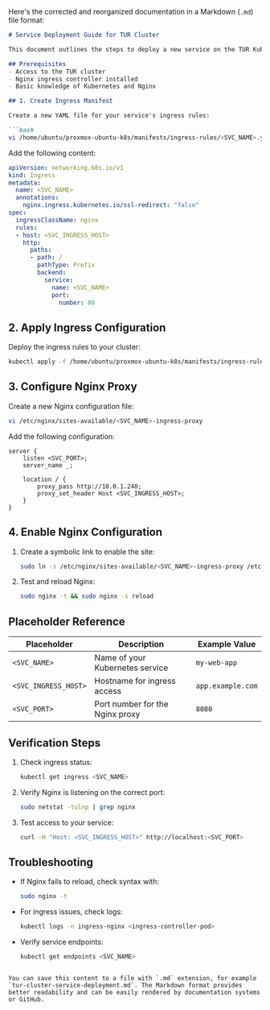 Here's the corrected and reorganized documentation in a Markdown (`.md`) file format:

```markdown
# Service Deployment Guide for TUR Cluster

This document outlines the steps to deploy a new service on the TUR Kubernetes cluster.

## Prerequisites
- Access to the TUR cluster
- Nginx ingress controller installed
- Basic knowledge of Kubernetes and Nginx

## 1. Create Ingress Manifest

Create a new YAML file for your service's ingress rules:

```bash
vi /home/ubuntu/proxmox-ubuntu-k8s/manifests/ingress-rules/<SVC_NAME>.yaml
```

Add the following content:

```yaml
apiVersion: networking.k8s.io/v1
kind: Ingress
metadata:
  name: <SVC_NAME>
  annotations:
    nginx.ingress.kubernetes.io/ssl-redirect: "false"
spec:
  ingressClassName: nginx
  rules:
  - host: <SVC_INGRESS_HOST>
    http:
      paths:
      - path: /
        pathType: Prefix
        backend:
          service:
            name: <SVC_NAME>
            port:
              number: 80
```

## 2. Apply Ingress Configuration

Deploy the ingress rules to your cluster:

```bash
kubectl apply -f /home/ubuntu/proxmox-ubuntu-k8s/manifests/ingress-rules/<SVC_NAME>.yaml
```

## 3. Configure Nginx Proxy

Create a new Nginx configuration file:

```bash
vi /etc/nginx/sites-available/<SVC_NAME>-ingress-proxy
```

Add the following configuration:

```nginx
server {
    listen <SVC_PORT>;
    server_name _;

    location / {
        proxy_pass http://10.0.1.240;
        proxy_set_header Host <SVC_INGRESS_HOST>;
    }
}
```

## 4. Enable Nginx Configuration

1. Create a symbolic link to enable the site:
   ```bash
   sudo ln -s /etc/nginx/sites-available/<SVC_NAME>-ingress-proxy /etc/nginx/sites-enabled/
   ```

2. Test and reload Nginx:
   ```bash
   sudo nginx -t && sudo nginx -s reload
   ```

## Placeholder Reference

| Placeholder          | Description                                  | Example Value          |
|----------------------|----------------------------------------------|------------------------|
| `<SVC_NAME>`         | Name of your Kubernetes service             | `my-web-app`           |
| `<SVC_INGRESS_HOST>` | Hostname for ingress access                 | `app.example.com`      |
| `<SVC_PORT>`         | Port number for the Nginx proxy             | `8080`                 |

## Verification Steps

1. Check ingress status:
   ```bash
   kubectl get ingress <SVC_NAME>
   ```

2. Verify Nginx is listening on the correct port:
   ```bash
   sudo netstat -tulnp | grep nginx
   ```

3. Test access to your service:
   ```bash
   curl -H "Host: <SVC_INGRESS_HOST>" http://localhost:<SVC_PORT>
   ```

## Troubleshooting

- If Nginx fails to reload, check syntax with:
  ```bash
  sudo nginx -t
  ```

- For ingress issues, check logs:
  ```bash
  kubectl logs -n ingress-nginx <ingress-controller-pod>
  ```

- Verify service endpoints:
  ```bash
  kubectl get endpoints <SVC_NAME>
  ```
```

You can save this content to a file with `.md` extension, for example `tur-cluster-service-deployment.md`. The Markdown format provides better readability and can be easily rendered by documentation systems or GitHub.


